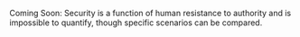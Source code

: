 Coming Soon: Security is a function of human resistance to authority and is impossible to quantify, though specific scenarios can be compared.